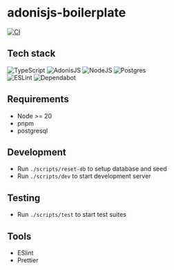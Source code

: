 # adonisjs-boilerplate
[![CI](https://github.com/fralps/adonisjs-boilerplate/actions/workflows/pipeline.yml/badge.svg?event=push)](https://github.com/fralps/adonisjs-boilerplate/actions/workflows/pipeline.yml)

## Tech stack
![TypeScript](https://img.shields.io/badge/Typescript-%23007ACC.svg?style=flat&logo=typescript&logoColor=white) ![AdonisJS](https://img.shields.io/badge/AdonisJS_6-%23220052.svg?style=flat&logo=adonisjs&logoColor=white) ![NodeJS](https://img.shields.io/badge/Node.js-6DA55F?style=flate&logo=node.js&logoColor=white)
![Postgres](https://img.shields.io/badge/Postgres-%23316192.svg?style=flat&logo=postgresql&logoColor=white)  
![ESLint](https://img.shields.io/badge/ESLint-4B3263?style=flat&logo=eslint&logoColor=white) ![Dependabot](https://img.shields.io/badge/dependabot-025E8C?style=flat&logo=dependabot&logoColor=white)

## Requirements
- Node >= 20
- pnpm
- postgresql

## Development
- Run `./scripts/reset-db` to setup database and seed
- Run `./scripts/dev` to start development server

## Testing
- Run `./scripts/test` to start test suites

## Tools
- ESlint
- Prettier
